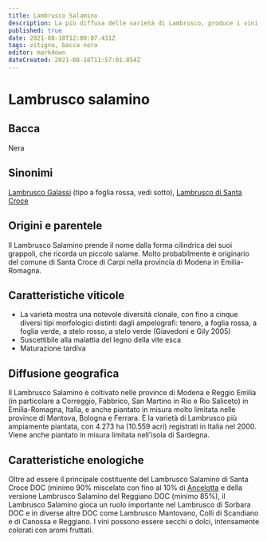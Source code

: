 ```yaml
---
title: Lambrusco Salamino
description: La più diffusa delle varietà di Lambrusco, produce i vini più ricchi di corpo e sostanza.
published: true
date: 2021-08-18T12:00:07.431Z
tags: vitigno, bacca nera
editor: markdown
dateCreated: 2021-08-18T11:57:01.854Z
---
```


# Lambrusco salamino

## Bacca
Nera
## Sinonimi
[Lambrusco Galassi](/vitigni/Italia/bacca-nera/lambrusco-galassi) (tipo a foglia rossa, vedi sotto), [Lambrusco di Santa Croce](/vitigni/Italia/bacca-nera/lambrusco-di-santa-croce)

## Origini e parentele
Il Lambrusco Salamino prende il nome dalla forma cilindrica dei suoi grappoli, che ricorda un piccolo salame. Molto probabilmente è originario del comune di Santa Croce di Carpi nella provincia di Modena in Emilia-Romagna.

## Caratteristiche viticole
- La varietà mostra una notevole diversità clonale, con fino a cinque diversi tipi morfologici distinti dagli ampelografi: tenero, a foglia rossa, a foglia verde, a stelo rosso, a stelo verde (Giavedoni e Gily 2005)
- Suscettibile alla malattia del legno della vite esca 
- Maturazione tardiva

## Diffusione geografica
Il Lambrusco Salamino è coltivato nelle province di Modena e Reggio Emilia (in particolare a Correggio, Fabbrico, San Martino in Rio e Rio Saliceto) in Emilia-Romagna, Italia, e anche piantato in misura molto limitata nelle province di Mantova, Bologna e Ferrara. È la varietà di Lambrusco più ampiamente piantata, con 4.273 ha (10.559 acri) registrati in Italia nel 2000. Viene anche piantato in misura limitata nell'isola di Sardegna.

## Caratteristiche enologiche

Oltre ad essere il principale costituente del Lambrusco Salamino di Santa Croce DOC (minimo 90% miscelato con fino al 10% di [Ancelotta](/vitigni/bacca-nera/ancelotta) e della versione Lambrusco Salamino del Reggiano DOC (minimo 85%), il Lambrusco Salamino gioca un ruolo importante nel Lambrusco di Sorbara DOC e in diverse altre DOC come Lambrusco Mantovano, Colli di Scandiano e di Canossa e Reggiano. I vini possono essere secchi o dolci, intensamente colorati con aromi fruttati.
